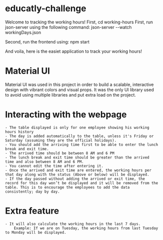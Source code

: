 # educatly-challenge

Welcome to tracking the working hours!
First, cd working-hours
First, run json-server using the following command:
json-server --watch workingDays.json

Second, run the frontend using:
npm start

And voila, here is the easiet application to track your working hours!

# Material UI

Material UI was used in this project in order to build a scalable, interactive design with vibrant colors and visual props. It was the only UI library used to avoid using multiple libraries and put extra load on the project.

# Interacting with the webpage

    - The table displayed is only for one employee showing his working hours history
    - The day is added automatically to the table, unless it's Friday or Saturday (assuming they are the official holidays).
    - You should add the arriving time first to be able to enter the lunch break and exit time.
    - The arrived time should be between 8 AM and 6 PM
    - The lunch break and exit time should be greater than the arrived time and also between 8 AM and 6 PM.
    - You cannot edit the time after entering it.
    - Once the arrived and exit time are entered, the working hours per that day along with the status (Above or below) will be displayed.
    - If the day passed without adding the arrived or exit time, the record for this day won’t be displayed and it will be removed from the table. This is to encourage the employees to add the data consistently; day by day.

# Extra feature

    - It will also calculate the working hours in the last 7 days.
        Example: If we are on Tuesday, the working hours from last Tuesday to Monday will be displayed.
